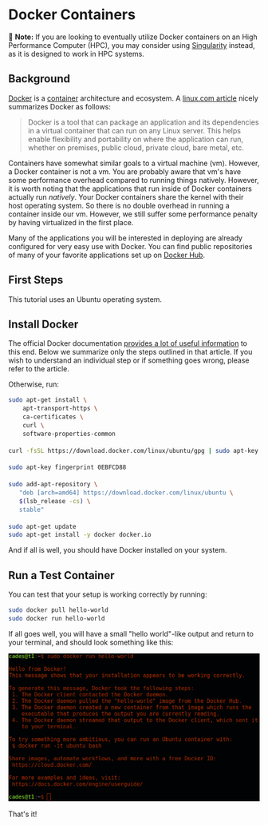 # Docker Containers

📝 **Note:** If you are looking to eventually utilize Docker containers on an High Performance Computer \(HPC\), you may consider using [Singularity](singularity.md) instead, as it is designed to work in HPC systems.

## Background

[Docker](https://www.docker.com/) is a [container](https://en.wikipedia.org/wiki/Operating-system-level_virtualization) architecture and ecosystem. A [linux.com article](https://www.linux.com/news/docker-shipping-container-linux-code) nicely summarizes Docker as follows:

> Docker is a tool that can package an application and its dependencies in a virtual container that can run on any Linux server. This helps enable flexibility and portability on where the application can run, whether on premises, public cloud, private cloud, bare metal, etc.

Containers have somewhat similar goals to a virtual machine \(vm\). However, a Docker container is not a vm. You are probably aware that vm's have some performance overhead compared to running things natively. However, it is worth noting that the applications that run inside of Docker containers actually run _natively_. Your Docker containers share the kernel with their host operating system. So there is no double overhead in running a container inside our vm. However, we still suffer some performance penalty by having virtualized in the first place.

Many of the applications you will be interested in deploying are already configured for very easy use with Docker. You can find public repositories of many of your favorite applications set up on [Docker Hub](https://hub.docker.com/).

## First Steps

This tutorial uses an Ubuntu operating system.

## Install Docker

The official Docker documentation [provides a lot of useful information](https://docs.docker.com/engine/installation/linux/ubuntu/#install-using-the-repository) to this end. Below we summarize only the steps outlined in that article. If you wish to understand an individual step or if something goes wrong, please refer to the article.

Otherwise, run:

```bash
sudo apt-get install \
    apt-transport-https \
    ca-certificates \
    curl \
    software-properties-common

curl -fsSL https://download.docker.com/linux/ubuntu/gpg | sudo apt-key add -

sudo apt-key fingerprint 0EBFCD88

sudo add-apt-repository \
   "deb [arch=amd64] https://download.docker.com/linux/ubuntu \
   $(lsb_release -cs) \
   stable"

sudo apt-get update
sudo apt-get install -y docker docker.io
```

And if all is well, you should have Docker installed on your system.

## Run a Test Container

You can test that your setup is working correctly by running:

```bash
sudo docker pull hello-world
sudo docker run hello-world
```

If all goes well, you will have a small "hello world"-like output and return to your terminal, and should look something like this:

![](../.gitbook/assets/hw.png)

That's it!

